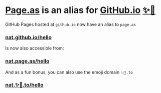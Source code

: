 # [Page.as](https://page.as) is an alias for [GitHub.io](https://github.io) [✨🚀](https://✨🚀.to)

GitHub Pages hosted at `github.io` now have an alias to `page.as`

### [nat.github.io/hello](https://nat.github.io/hello) 

Is now also accessible from:

### [nat.page.as/hello](https://nat.page.as/hello/)

And as a fun bonus, you can also use the emoji domain `✨🚀.to`

### [nat.✨🚀.to/hello](https://nat.✨🚀.to/hello/)
